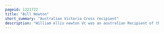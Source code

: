 ```yaml
---
pageid: 1221722
title: "Bill Newton"
short_summary: "Australian Victoria Cross recipient"
description: "William ellis newton Vc was an australian Recipient of the Victoria cross the highest Decoration for Bravery in the Face of the Enemy which can be awarded to a Member of the british and Commonwealth armed Forces. He was honoured for his Actions as a Bomber Pilot in March 1943 in papua new Guinea when he pressed Home a Series of Attacks on the Salamaua isthmus the last of which forced him to ditch his Aircraft in the Sea. Newton was still officially posted as missing when the Award was made in October 1943. It later emerged that he had been taken captive by the japanese and executed by beheading on March 29th."
---
```

